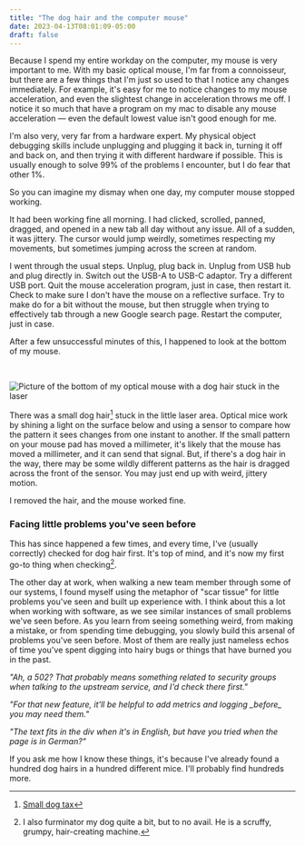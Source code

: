 ```yaml
---
title: "The dog hair and the computer mouse"
date: 2023-04-13T08:01:09-05:00
draft: false
---
```


Because I spend my entire workday on the computer, my mouse is very important to me. With my basic optical mouse, I'm
far from a connoisseur, but there are a few things that I'm just so used to that I notice any changes immediately. For
example, it's easy for me to notice changes to my mouse acceleration, and even the slightest change in acceleration
throws me off. I notice it so much that have a program on my mac to disable any mouse acceleration — even the default
lowest value isn't good enough for me.

I'm also very, very far from a hardware expert.  My physical object debugging skills include unplugging and plugging it
back in, turning it off and back on, and then trying it with different hardware if possible. This is usually enough to
solve 99% of the problems I encounter, but I do fear that other 1%.

So you can imagine my dismay when one day, my computer mouse stopped working. 

It had been working fine all morning. I had clicked, scrolled, panned, dragged, and opened in a new tab all day without
any issue. All of a sudden, it was jittery. The cursor would jump weirdly, sometimes respecting my movements, but 
sometimes jumping across the screen at random.

I went through the usual steps. Unplug, plug back in. Unplug from USB hub and plug directly in. Switch out the USB-A to 
USB-C adaptor. Try a different USB port. Quit the mouse acceleration program, just in case, then restart it. Check to 
make sure I don't have the mouse on a reflective surface. Try to make do for a bit without the mouse, but then struggle 
when trying to effectively tab through a new Google search page. Restart the computer, just in case.

After a few unsuccessful minutes of this, I happened to look at the bottom of my 
mouse.

<br>

![Picture of the bottom of my optical mouse with a dog hair stuck in the laser](bottom-of-mouse.png)


There was a small dog hair[^1] stuck in the little laser area. Optical mice work by shining a light on the surface below and 
using a sensor to compare how the pattern it sees changes from one instant to another. If the small pattern on your 
mouse pad has moved a millimeter, it's likely that the mouse has moved a millimeter, and it can send that signal. But, 
if there's a dog hair in the way, there may be some wildly different patterns as the hair is dragged across the front of 
the sensor. You may just end up with weird, jittery motion.

I removed the hair, and the mouse worked fine.

### Facing little problems you've seen before

This has since happened a few times, and every time, I've (usually correctly) checked for dog hair first. It's top of 
mind, and it's now my first go-to thing when checking[^2].

The other day at work, when walking a new team member through some of our systems, I found myself using the metaphor of
"scar tissue" for little problems you've seen and built up experience with. I think about this a lot when working with software, as we 
see similar instances of small problems we've seen before. As you learn from seeing something weird, from making a 
mistake, or from spending time debugging, you slowly build this arsenal of problems you've seen before. Most of
them are really just nameless echos of time you've spent digging into hairy bugs or things that have burned you in the
past.

*"Ah, a 502? That probably means something related to security groups when talking to the upstream service, and I'd check there first."*

*"For that new feature, it'll be helpful to add metrics and logging \_before\_ you may need them."*

*"The text fits in the div when it's in English, but have you tried when the page is in German?"*

If you ask me how I know these things, it's because I've already found a hundred dog hairs in a hundred different mice. I'll
probably find hundreds more.


[^1]: [Small dog tax](../terrier-dist-sys/real-karl.jpg)
[^2]: I also furminator my dog quite a bit, but to no avail. He is a scruffy, grumpy, hair-creating machine.

